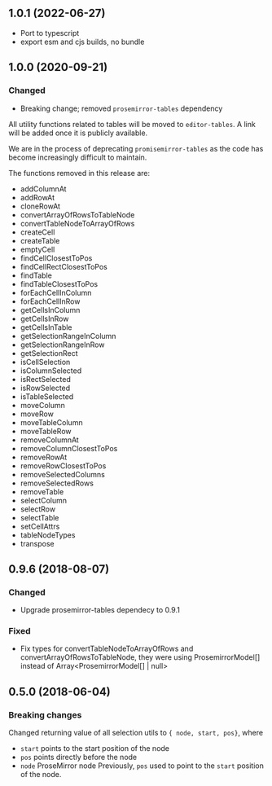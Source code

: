 ## 1.0.1 (2022-06-27)

- Port to typescript
- export esm and cjs builds, no bundle

## 1.0.0 (2020-09-21)

### Changed

- Breaking change; removed `prosemirror-tables` dependency

All utility functions related to tables will be moved to `editor-tables`. A link will be added once it is publicly available.

We are in the process of deprecating `promisemirror-tables` as the code has become increasingly difficult to maintain.

The functions removed in this release are:

- addColumnAt
- addRowAt
- cloneRowAt
- convertArrayOfRowsToTableNode
- convertTableNodeToArrayOfRows
- createCell
- createTable
- emptyCell
- findCellClosestToPos
- findCellRectClosestToPos
- findTable
- findTableClosestToPos
- forEachCellInColumn
- forEachCellInRow
- getCellsInColumn
- getCellsInRow
- getCellsInTable
- getSelectionRangeInColumn
- getSelectionRangeInRow
- getSelectionRect
- isCellSelection
- isColumnSelected
- isRectSelected
- isRowSelected
- isTableSelected
- moveColumn
- moveRow
- moveTableColumn
- moveTableRow
- removeColumnAt
- removeColumnClosestToPos
- removeRowAt
- removeRowClosestToPos
- removeSelectedColumns
- removeSelectedRows
- removeTable
- selectColumn
- selectRow
- selectTable
- setCellAttrs
- tableNodeTypes
- transpose

## 0.9.6 (2018-08-07)

### Changed

- Upgrade prosemirror-tables dependecy to 0.9.1

### Fixed

- Fix types for convertTableNodeToArrayOfRows and convertArrayOfRowsToTableNode, they were using ProsemirrorModel[] instead of Array<ProsemirrorModel[] | null>

## 0.5.0 (2018-06-04)

### Breaking changes

Changed returning value of all selection utils to `{ node, start, pos}`, where

- `start` points to the start position of the node
- `pos` points directly before the node
- `node` ProseMirror node
  Previously, `pos` used to point to the `start` position of the node.
